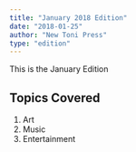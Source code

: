 ```yaml
---
title: "January 2018 Edition"
date: "2018-01-25"
author: "New Toni Press"
type: "edition"
---
```


This is the January Edition

## Topics Covered
1. Art
2. Music
3. Entertainment
